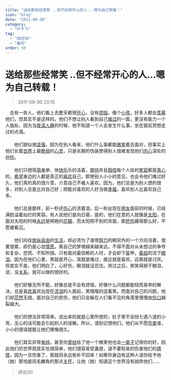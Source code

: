 ```yaml
---
title: "送给那些经常笑 ..但不经常开心的人...嗯为自己转载！"
icon: "blog"
date: "2011-09-30"
category:
  - "叶子飞"
tag:
  - "QQ空间"
  - "备份"
order: 50
---
```

# 送给那些经常笑 ..但不经常开心的人...嗯为自己转载！
> 2011-09-30 23:15


　总有一些人，他们看上去整天都很[开心](http://www.qqzzhh.com/tags.php?/%BF%AA%D0%C4/)，没有[烦恼](http://www.qqzzhh.com/tags.php?/%B7%B3%C4%D5/)，像个[小孩](http://www.qqzzhh.com/tags.php?/%D0%A1%BA%A2/)，好多人都会[羡慕](http://www.qqzzhh.com/tags.php?/%CF%DB%C4%BD/)他们，但其实不是这样的。他们不想让别人看到自己[难过](http://www.qqzzhh.com/tags.php?/%C4%D1%B9%FD/)的一面，更没有能力一个人独处，因为当[夜深人静](http://www.qqzzhh.com/tags.php?/%D2%B9%C9%EE%C8%CB%BE%B2/)的时候，他不知道一个人会发生什么事，坐在窗前冥想走过的点滴。  
　　  
　　他们貌似很[坚强](http://www.qqzzhh.com/tags.php?/%BC%E1%C7%BF/)，因为在别人看来，他们什么事都能[微笑](http://www.qqzzhh.com/tags.php?/%CE%A2%D0%A6/)着去面对，但事实上他们长着[世界](http://www.qqzzhh.com/tags.php?/%CA%C0%BD%E7/)上最[脆弱](http://www.qqzzhh.com/tags.php?/%B4%E0%C8%F5/)的[心灵](http://www.qqzzhh.com/tags.php?/%D0%C4%C1%E9/)，只是长期的伪装使得别人很难发现他们[内心](http://www.qqzzhh.com/tags.php?/%C4%DA%D0%C4/)深处的创[伤](http://www.qqzzhh.com/tags.php?/%C9%CB/)。  
　　  
　　他们只想简[简单](http://www.qqzzhh.com/tags.php?/%BC%F2%B5%A5/)单、快[快乐](http://www.qqzzhh.com/tags.php?/%BF%EC%C0%D6/)乐的活着，[期待](http://www.qqzzhh.com/tags.php?/%C6%DA%B4%FD/)并且[相信](http://www.qqzzhh.com/tags.php?/%CF%E0%D0%C5/)每个人给的[笑容](http://www.qqzzhh.com/tags.php?/%D0%A6%C8%DD/)都是[真心](http://www.qqzzhh.com/tags.php?/%D5%E6%D0%C4/)的，[希望](http://www.qqzzhh.com/tags.php?/%C3%FC%D4%CB/)身边的人都是真正的[喜欢](http://www.qqzzhh.com/tags.php?/%CF%B2%BB%B6/)自己。即使别人小小的意见，也会令他们难过好久，他们真的真的很介意，介意自己不被人喜欢。因为，他们总是为别人想的很多，对别人总是比对自己好；把能对喜欢的人好当做[幸福](http://www.qqzzhh.com/tags.php?/%D0%D2%B8%A3/)，喜欢别人比喜欢自己多。  
　　  
　　他们总是那样，前一秒还[伤心](http://www.qqzzhh.com/tags.php?/%C9%CB%D0%C4/)的流着泪，后一秒出现在[朋友](http://www.qqzzhh.com/tags.php?/%C5%F3%D3%D1/)面前的时候，已经满脸溢着灿烂的笑容。有人说他们是向日葵，是的，他们在意的人就像是[太阳](http://www.qqzzhh.com/tags.php?/%CC%AB%D1%F4/)，在面对太阳的时候[永远](http://www.qqzzhh.com/tags.php?/%D3%C0%D4%B6/)是明艳的[花瓣](http://www.qqzzhh.com/tags.php?/%BB%A8%B0%EA/)，而太阳照不到的背面，那[悲伤](http://www.qqzzhh.com/tags.php?/%B1%AF%C9%CB/)藏得那么好，不愿被看见。  
　　  
　　他们向往[放纵](http://www.qqzzhh.com/tags.php?/%B7%C5%D7%DD/)[自由](http://www.qqzzhh.com/tags.php?/%D7%D4%D3%C9/)的[生活](http://www.qqzzhh.com/tags.php?/%C9%FA%BB%EE/)，却必须为了谁很[努力](http://www.qqzzhh.com/tags.php?/%C5%AC%C1%A6/)的朝另外的一个方向活着，很累很累，却仍是心甘[情愿](http://www.qqzzhh.com/tags.php?/%C7%E9%D4%B8/)。离自己的梦境越来越来远，不得不面对从未想过的争夺和复杂，恐慌、不知所措。只有面对最信赖的人时，才会卸下盔甲，[委屈](http://www.qqzzhh.com/tags.php?/%CE%AF%C7%FC/)的流下[眼泪](http://www.qqzzhh.com/tags.php?/%D1%DB%C0%E1/)。因为在他们心里，笑就是开心，哭就是难过，接近就是喜欢，远离就是讨厌。但其实不是，他们明白了，心好伤，眼泪就没忍住。哭过之后，笑笑得擦干眼泪，说，没[关系](http://www.qqzzhh.com/tags.php?/%B9%D8%CF%B5/)，我可以做的很好的。  
　　  
　　他们好像无所不能，好像总是不会有烦恼，好像什么问题都能轻而易举的解决，总是喜[欢喜](http://www.qqzzhh.com/tags.php?/%BB%B6%CF%B2/)欢出现在[流泪](http://www.qqzzhh.com/tags.php?/%C1%F7%C0%E1/)的人面前，笑嘻嘻的逗着笑。而面对自己的问题，他们却[茫然](http://www.qqzzhh.com/tags.php?/%C3%A3%C8%BB/)无措，面对自己的悲伤，他们只会躲在人们看不见的角落里慢慢由[伤口](http://www.qqzzhh.com/tags.php?/%C9%CB%BF%DA/)越裂越大。  
　　  
　　他们的想法非常简单，说出来的就是心里所想的，肚子里不会拐七道八道的小弯，无心的话可能会引起别人的误解。所以，请别记恨他们，他们从不愿[伤害](http://www.qqzzhh.com/tags.php?/%C9%CB%BA%A6/)谁，小小的错误就能让他们懊悔很久。  
　　  
　　他们其实非常[单纯](http://www.qqzzhh.com/tags.php?/%B5%A5%B4%BF/)，甚至你[曾经](http://www.qqzzhh.com/tags.php?/%D4%F8%BE%AD/)给了他一个微笑他也会[一辈子](http://www.qqzzhh.com/tags.php?/%D2%BB%B1%B2%D7%D3/)记得你的好，因此他们的世界观其实也很简单，他们很容易受蛊惑，请不要轻易的伤害他们的[感情](http://www.qqzzhh.com/tags.php?/%B8%D0%C7%E9/)，因为一旦伤害了，那就将永远弥补不回来！如果你身边有这种人请你给予他（她）那怕是凤毛麟角的那点[关怀](http://www.qqzzhh.com/tags.php?/%B9%D8%BB%B3/)，让他（她）知道这个世界没有抛弃他们......
> 评论(0)


